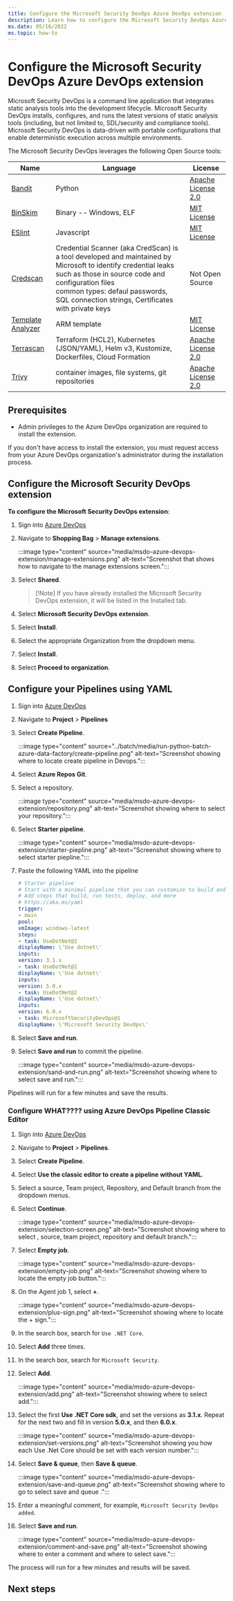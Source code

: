 ```yaml
---
title: Configure the Microsoft Security DevOps Azure DevOps extension
description: Learn how to configure the Microsoft Security DevOps Azure Devops extension.
ms.date: 05/16/2022
ms.topic: how-to
---
```


# Configure the Microsoft Security DevOps Azure DevOps extension

Microsoft Security DevOps is a command line application that integrates static analysis tools into the development lifecycle. Microsoft Security DevOps installs, configures, and runs the latest versions of static analysis tools (including, but not limited to, SDL/security and compliance tools). Microsoft Security DevOps is data-driven with portable configurations that enable deterministic execution across multiple environments.

The Microsoft Security DevOps leverages the following Open Source tools:

| Name | Language | License |
|--|--|--|
| [Bandit](https://github.com/PyCQA/bandit) | Python | [Apache License 2.0](https://github.com/PyCQA/bandit/blob/master/LICENSE) |
| [BinSkim](https://github.com/Microsoft/binskim) | Binary -- Windows, ELF | [MIT License](https://github.com/microsoft/binskim/blob/main/LICENSE) |
| [ESlint](https://github.com/eslint/eslint) | Javascript | [MIT License](https://github.com/eslint/eslint/blob/main/LICENSE) |
| [Credscan](https://secdevtools.azurewebsites.net/helpcredscan.html) | Credential Scanner (aka CredScan) is a tool developed and maintained by Microsoft to identify credential leaks such as those in source code and configuration files <br> common types: defaul passwords, SQL connection strings, Certificates with private keys | Not Open Source |
| [Template Analyzer](https://github.com/Azure/template-analyzer) | ARM template | [MIT License](https://github.com/Azure/template-analyzer/blob/main/LICENSE.txt) |
| [Terrascan](https://github.com/accurics/terrascan) | Terraform (HCL2), Kubernetes (JSON/YAML), Helm v3, Kustomize, Dockerfiles, Cloud Formation | [Apache License 2.0](https://github.com/accurics/terrascan/blob/master/LICENSE) |
| [Trivy](https://github.com/aquasecurity/trivy) | container images, file systems, git repositories | [Apache License 2.0](https://github.com/aquasecurity/trivy/blob/main/LICENSE) |

## Prerequisites 

- Admin privileges to the Azure DevOps organization are required to install the extension. 

If you don't have access to install the extension, you must request access from your Azure DevOps organization's administrator during the installation process.

## Configure the Microsoft Security DevOps extension

**To configure the Microsoft Security DevOps extension**:

1.  Sign into [Azure DevOps](https://dev.azure.com/)

1.  Navigate to **Shopping Bag** > **Manage extensions**.

    :::image type="content" source="media/msdo-azure-devops-extension/manage-extensions.png" alt-text="Screenshot that shows how to navigate to the manage extensions screen.":::

1.  Select **Shared**.

    > [!Note] If you have already installed the Microsoft Security DevOps extension, it will be listed in the Installed tab.

1.  Select **Microsoft Security DevOps extension**.

1. Select **Install**.

1. Select the appropriate Organization from the dropdown menu.

1. Select **Install**.

1. Select **Proceed to organization**.

## Configure your Pipelines using YAML

1.  Sign into [Azure DevOps](https://dev.azure.com/)

1.  Navigate to **Project** > **Pipelines**

1. Select **Create Pipeline**.

    :::image type="content" source="../batch/media/run-python-batch-azure-data-factory/create-pipeline.png" alt-text="Screenshot showing where to locate create pipeline in Devops.":::

1. Select **Azure Repos Git**.

1.  Select a repository.

    :::image type="content" source="media/msdo-azure-devops-extension/repository.png" alt-text="Screenshot showing where to select your repository.":::

5.  Select **Starter pipeline**.

    :::image type="content" source="media/msdo-azure-devops-extension/starter-piepline.png" alt-text="Screenshot showing where to select starter piepline.":::

6.  Paste the following YAML into the pipeline

    ```yml
    # Starter pipeline
    # Start with a minimal pipeline that you can customize to build and deploy your code.
    # Add steps that build, run tests, deploy, and more
    # https://aka.ms/yaml
    trigger:
    - main
    pool:
    vmImage: windows-latest
    steps:
    - task: UseDotNet@2
    displayName: \'Use dotnet\'
    inputs:
    version: 3.1.x
    - task: UseDotNet@2
    displayName: \'Use dotnet\'
    inputs:
    version: 5.0.x
    - task: UseDotNet@2
    displayName: \'Use dotnet\'
    inputs:
    version: 6.0.x
    - task: MicrosoftSecurityDevOps@1
    displayName: \'Microsoft Security DevOps\'
    ```

1. Select **Save and run**.

1. Select **Save and run** to commit the pipeline.

    :::image type="content" source="media/msdo-azure-devops-extension/sand-and-run.png" alt-text="Screenshot showing where to select save and run.":::

Pipelines will run for a few minutes and save the results.

### Configure WHAT???? using Azure DevOps Pipeline Classic Editor

1. Sign into [Azure DevOps](https://dev.azure.com/)

1. Navigate to **Project** > **Pipelines**.

1. Select **Create Pipeline**.

1. Select **Use the classic editor to create a pipeline without YAML**.

1. Select a source, Team project, Repository, and Default branch from the dropdown menus.

1. Select **Continue**.

    :::image type="content" source="media/msdo-azure-devops-extension/selection-screen.png" alt-text="Screenshot showing where to select , source, team project, repository and default branch.":::

1. Select **Empty job**.

    :::image type="content" source="media/msdo-azure-devops-extension/empty-job.png" alt-text="Screenshot showing where to locate the empty job button.":::

1. On the Agent job 1, select **+**.

    :::image type="content" source="media/msdo-azure-devops-extension/plus-sign.png" alt-text="Screenshot showing where to locate the + sign.":::

1. In the search box, search for `Use .NET Core`.

1. Select **Add** three times.

1. In the search box, search for `Microsoft Security`. 

1. Select **Add**.

    :::image type="content" source="media/msdo-azure-devops-extension/add.png" alt-text="Screenshot showing where to select add.":::

1. Select the first **Use .NET Core sdk**, and set the versions as **3.1.x**. Repeat for the next two and fill in version **5.0.x**, and then **6.0.x**.

    :::image type="content" source="media/msdo-azure-devops-extension/set-versions.png" alt-text="Screenshot showing you how each Use .Net Core should be set with each version number.":::

1. Select **Save & queue**, then **Save & queue**.

    :::image type="content" source="media/msdo-azure-devops-extension/save-and-queue.png" alt-text="Screenshot showing where to go to select save and queue .":::

1. Enter a meaningful comment, for example, `Microsoft Security DevOps added`.

1. Select **Save and run**.

    :::image type="content" source="media/msdo-azure-devops-extension/comment-and-save.png" alt-text="Screenshot showing where to enter a comment and where to select save.":::

The process will run for a few minutes and results will be saved. 

## Next steps

